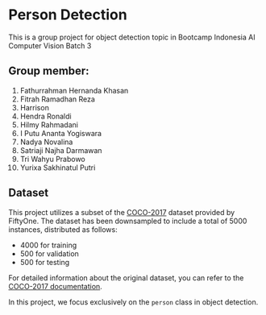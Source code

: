 # Person Detection
This is a group project for object detection topic in Bootcamp Indonesia AI Computer Vision Batch 3

## Group member:
1. Fathurrahman Hernanda Khasan
2. Fitrah Ramadhan Reza
3. Harrison 
4. Hendra Ronaldi
5. Hilmy Rahmadani
6. I Putu Ananta Yogiswara
7. Nadya Novalina 
8. Satriaji Najha Darmawan
9. Tri Wahyu Prabowo
10. Yurixa Sakhinatul Putri

## Dataset

This project utilizes a subset of the [COCO-2017](https://docs.voxel51.com/user_guide/dataset_zoo/datasets.html#dataset-zoo-coco-2017) dataset provided by FiftyOne. The dataset has been downsampled to include a total of 5000 instances, distributed as follows:
- 4000 for training
- 500 for validation
- 500 for testing

For detailed information about the original dataset, you can refer to the [COCO-2017 documentation](https://cocodataset.org/#home).

In this project, we focus exclusively on the `person` class in object detection.